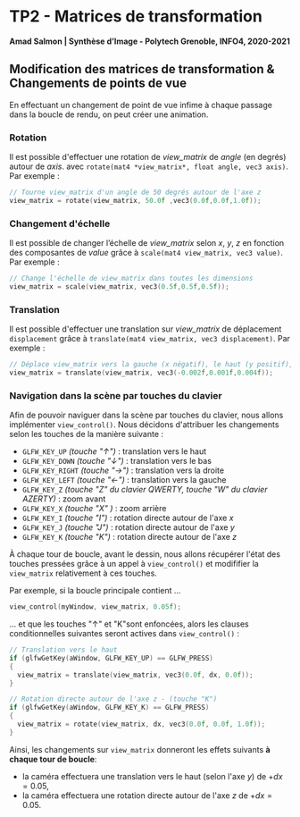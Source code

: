 # TP2 - Matrices de transformation

**Amad Salmon | Synthèse d’Image - Polytech Grenoble, INFO4, 2020-2021**

## Modification des matrices de transformation & Changements de points de vue 

En effectuant un changement de point de vue infime à chaque passage dans la boucle de rendu, on peut créer une animation.

### Rotation

Il est possible d'effectuer une rotation de *view_matrix* de *angle* (en degrés) autour de *axis*. avec `rotate(mat4 *view_matrix*, float angle, vec3 axis)`. Par exemple :

```c++
// Tourne view_matrix d'un angle de 50 degrés autour de l'axe z
view_matrix = rotate(view_matrix, 50.0f ,vec3(0.0f,0.0f,1.0f));
```

### Changement d'échelle

Il est possible de changer l’échelle de *view_matrix* selon *x*, *y*, *z* en fonction des composantes de *value* grâce à `scale(mat4 view_matrix, vec3 value)`.  Par exemple :

```c++
// Change l'échelle de view_matrix dans toutes les dimensions
view_matrix = scale(view_matrix, vec3(0.5f,0.5f,0.5f));
```

### Translation

Il est possible d'effectuer une translation sur *view_matrix* de déplacement `displacement` grâce à `translate(mat4 view_matrix, vec3 displacement)`.  Par exemple :

```c++
// Déplace view_matrix vers la gauche (x négatif), le haut (y positif), et vers nous (z positif).
view_matrix = translate(view_matrix, vec3(-0.002f,0.001f,0.004f));
```



### Navigation dans la scène par touches du clavier

Afin de pouvoir naviguer dans la scène par touches du clavier, nous allons implémenter `view_control()`.
Nous décidons d'attribuer les changements selon les touches de la manière suivante : 

-   `GLFW_KEY_UP` *(touche "↑")* : translation vers le haut
-   `GLFW_KEY_DOWN`  *(touche "↓")* : translation vers le bas
-   `GLFW_KEY_RIGHT` *(touche "→")* : translation vers la droite
-   `GLFW_KEY_LEFT`  *(touche "←")* : translation vers la gauche
-   `GLFW_KEY_Z`  *(touche "Z" du clavier QWERTY, touche "W" du clavier AZERTY)* : zoom avant
-   `GLFW_KEY_X`  *(touche "X" )* : zoom arrière
-   `GLFW_KEY_I` *(touche "I")* : rotation directe autour de l'axe $x$
-   `GLFW_KEY_J` *(touche "J")* : rotation directe autour de l'axe $y$
-   `GLFW_KEY_K` *(touche "K")* : rotation directe autour de l'axe $z$

À chaque tour de boucle, avant le dessin, nous allons récupérer l'état des touches pressées grâce à un appel à `view_control()` et modififier la `view_matrix` relativement à ces touches.

Par exemple, si la boucle principale contient ...

```c++
view_control(myWindow, view_matrix, 0.05f);
```

... et que les touches "↑" et "K"sont enfoncées, alors les clauses conditionnelles suivantes seront actives dans `view_control()` :

```c++
// Translation vers le haut
if (glfwGetKey(aWindow, GLFW_KEY_UP) == GLFW_PRESS)
{
  view_matrix = translate(view_matrix, vec3(0.0f, dx, 0.0f));
}

// Rotation directe autour de l'axe z - (touche "K")
if (glfwGetKey(aWindow, GLFW_KEY_K) == GLFW_PRESS)
{
  view_matrix = rotate(view_matrix, dx, vec3(0.0f, 0.0f, 1.0f));
}
```

Ainsi, les changements sur `view_matrix` donneront les effets suivants **à chaque tour de boucle**:

-   la caméra effectuera une translation vers le haut (selon l'axe $y$) de $+dx=0.05$,
-   la caméra effectuera une rotation directe autour de l'axe $z$ de $+dx=0.05$.